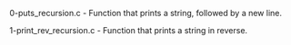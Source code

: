 0-puts_recursion.c - Function that prints a string, followed by a new line.

1-print_rev_recursion.c - Function that prints a string in reverse.
